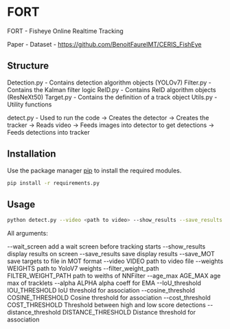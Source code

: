 # FORT
FORT - Fisheye Online Realtime Tracking

Paper -
Dataset - https://github.com/BenoitFaureIMT/CERIS_FishEye

## Structure

Detection.py - Contains detection algorithm objects (YOLOv7)
Filter.py - Contains the Kalman filter logic
ReID.py - Contains ReID algorithm objects (ResNeXt50)
Target.py - Contains the definition of a track object
Utils.py - Utility functions

detect.py - Used to run the code
  -> Creates the detector
  -> Creates the tracker
  -> Reads video
  -> Feeds images into detector to get detections
  -> Feeds detections into tracker

## Installation

Use the package manager [pip](https://pip.pypa.io/en/stable/) to install the required modules.

```bash
pip install -r requirements.py
```

## Usage

```bash
python detect.py --video <path to video> --show_results --save_results [other ars]
```

All arguments:

  --wait_screen         add a wait screen before tracking starts
  --show_results        display results on screen
  --save_results        save display results
  --save_MOT            save targets to file in MOT format
  --video VIDEO         path to video file
  --weights WEIGHTS     path to YoloV7 weights
  --filter_weight_path FILTER_WEIGHT_PATH
                        path to weiths of NNFilter
  --age_max AGE_MAX     age max of tracklets
  --alpha ALPHA         alpha coeff for EMA
  --IoU_threshold IOU_THRESHOLD
                        IoU threshold for association
  --cosine_threshold COSINE_THRESHOLD
                        Cosine threshold for association
  --cost_threshold COST_THRESHOLD
                        Threshold between high and low score detections
  --distance_threshold DISTANCE_THRESHOLD
                         Distance threshold for association
